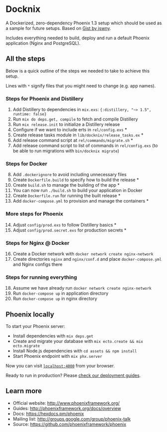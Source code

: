 # Docknix

A Dockerized, zero-dependency Phoenix 1.3 setup which should be used as a sample for future setups. Based on [Gist by jswny](https://gist.github.com/jswny/83e03537830b0d997924e8f1965d88bc).

Includes everything needed to build, deploy and run a default Phoenix application (Nginx and PostgreSQL).

## All the steps

Below is a quick outline of the steps we needed to take to achieve this setup.

Lines with `*` signify files that you might need to change (e.g. app names).

### Steps for Phoenix and Distillery

1. Add Distillery to dependencies in `mix.exs`: `{:distillery, "~> 1.5", runtime: false}`
2. Run `mix do deps.get, compile` to fetch and compile Distillery
3. Run `mix release.init` to initialize a Distillery release
4. Configure if we want to include erts in `rel/config.exs` *
5. Create release tasks module in `lib/docknix/release_tasks.ex` *
6. Add release command script at `rel/commands/migrate.sh` *
7. Add release command script to list of commands in `rel/config.exs` (to be able to run migrations with `bin/docknix migrate`)

### Steps for Docker

8. Add `.dockerignore` to avoid including unnecessary files
9. Create `Dockerfile.build` to specify how to build the release *
10. Create `build.sh` to manage the building of the app *
11. You can now run `./build.sh` to build your application in Docker
12. Create `Dockerfile.run` for running the built release *
13. Add `docker-compose.yml` to provision and manage the containers *

### More steps for Phoenix

14. Adjust `config/prod.exs` to follow Distillery basics *
15. Adjust `config/prod.secret.exs` for production secrets *

### Steps for Nginx @ Docker

16. Create a Docker network with `docker network create nginx-network`
17. Create directories `nginx` and `nginx/conf.d` and place `docker-compose.yml` and Nginx configs there

### Steps for running everything

18. Assume we have already run `docker network create nginx-network`
19. Run `docker-compose up` in application directory
20. Run `docker-compose up` in nginx directory

## Phoenix locally

To start your Phoenix server:

  * Install dependencies with `mix deps.get`
  * Create and migrate your database with `mix ecto.create && mix ecto.migrate`
  * Install Node.js dependencies with `cd assets && npm install`
  * Start Phoenix endpoint with `mix phx.server`

Now you can visit [`localhost:4000`](http://localhost:4000) from your browser.

Ready to run in production? Please [check our deployment guides](http://www.phoenixframework.org/docs/deployment).

## Learn more

  * Official website: http://www.phoenixframework.org/
  * Guides: http://phoenixframework.org/docs/overview
  * Docs: https://hexdocs.pm/phoenix
  * Mailing list: http://groups.google.com/group/phoenix-talk
  * Source: https://github.com/phoenixframework/phoenix
